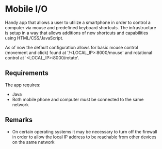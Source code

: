 Mobile I/O
============
Handy app that allows a user to utilize a smartphone in order to control a computer via mouse and predefined keyboard shortcuts. The infrastructure is setup in a way that allows additions of new shortcuts and capabilities using HTML/CSS/JavaScript.

As of now the default configuration allows for basic mouse control (movement and click) found at '/\<LOCAL\_IP\>:8000/mouse' and rotational control at '\<LOCAL\_IP\>:8000/rotate'.

## Requirements ##
The app requires:
- Java 
- Both mobile phone and computer must be connected to the same network

## Remarks ##
- On certain operating systems it may be necessary to turn off the firewall in order to allow the local IP address to be reachable from other devices on the same network

